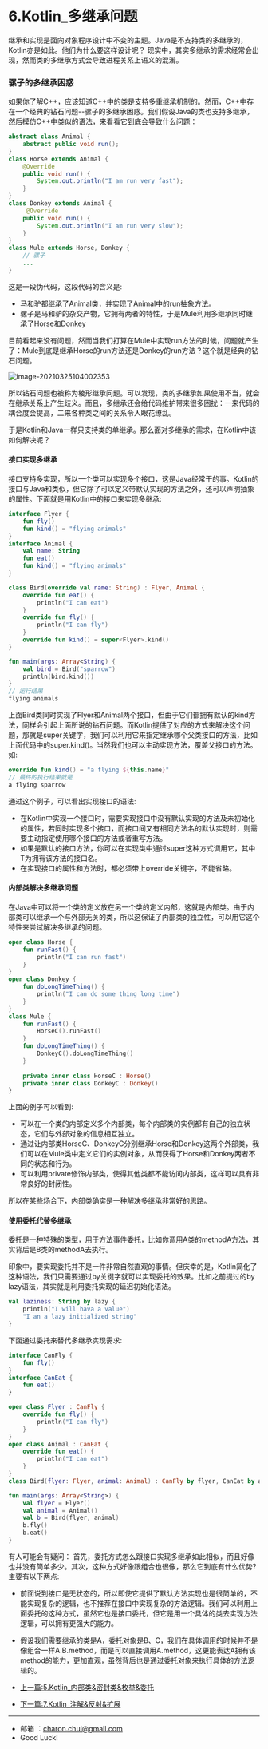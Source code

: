 6.Kotlin_多继承问题
===

继承和实现是面向对象程序设计中不变的主题。Java是不支持类的多继承的，Kotlin亦是如此。他们为什么要这样设计呢？ 现实中，其实多继承的需求经常会出现，然而类的多继承方式会导致进程关系上语义的混淆。



### 骡子的多继承困惑

如果你了解C++，应该知道C++中的类是支持多重继承机制的。然而，C++中存在一个经典的钻石问题--骡子的多继承困惑。我们假设Java的类也支持多继承，然后模仿C++中类似的语法，来看看它到底会导致什么问题： 

```java
abstract class Animal {
    abstract public void run();
}
class Horse extends Animal {
    @Override
    public void run() {
        System.out.println("I am run very fast");
    }
}
class Donkey extends Animal {
     @Override
    public void run() {
        System.out.println("I am run very slow");
    }
}
class Mule extends Horse, Donkey {
    // 骡子
    ...
}
```

这是一段伪代码，这段代码的含义是: 

- 马和驴都继承了Animal类，并实现了Animal中的run抽象方法。
- 骡子是马和驴的杂交产物，它拥有两者的特性，于是Mule利用多继承同时继承了Horse和Donkey

目前看起来没有问题，然而当我们打算在Mule中实现run方法的时候，问题就产生了：Mule到底是继承Horse的run方法还是Donkey的run方法？这个就是经典的钻石问题。 

![image-20210325104002353](https://raw.githubusercontent.com/CharonChui/Pictures/master/mule_problem.png?raw=true)

所以钻石问题也被称为棱形继承问题。可以发现，类的多继承如果使用不当，就会在继承关系上产生歧义。而且，多继承还会给代码维护带来很多困扰：一来代码的耦合度会提高，二来各种类之间的关系令人眼花缭乱。 

于是Kotlin和Java一样只支持类的单继承。那么面对多继承的需求，在Kotlin中该如何解决呢？ 



#### 接口实现多继承

接口支持多实现，所以一个类可以实现多个接口，这是Java经常干的事。Kotlin的接口与Java和类似，但它除了可以定义带默认实现的方法之外，还可以声明抽象的属性。下面就是用Kotlin中的接口来实现多继承:  

```kotlin
interface Flyer {
    fun fly()
    fun kind() = "flying animals"
}
interface Animal {
    val name: String 
    fun eat()
    fun kind() = "flying animals"
}

class Bird(override val name: String) : Flyer, Animal {
    override fun eat() {
        println("I can eat")
    }
    override fun fly() {
        println("I can fly")
    }
    override fun kind() = super<Flyer>.kind()
}

fun main(args: Array<String) {
    val bird = Bird("sparrow")
    println(bird.kind())
}
// 运行结果
flying animals
```

上面Bird类同时实现了Flyer和Animal两个接口，但由于它们都拥有默认的kind方法，同样会引起上面所说的钻石问题。而Kotlin提供了对应的方式来解决这个问题，那就是super关键字，我们可以利用它来指定继承哪个父类接口的方法，比如上面代码中的super<Flyer>.kind()。当然我们也可以主动实现方法，覆盖父接口的方法。如:  

```kotlin
override fun kind() = "a flying ${this.name}"
// 最终的执行结果就是
a flying sparrow
```

通过这个例子，可以看出实现接口的语法: 

- 在Kotlin中实现一个接口时，需要实现接口中没有默认实现的方法及未初始化的属性，若同时实现多个接口，而接口间又有相同方法名的默认实现时，则需要主动指定使用哪个接口的方法或者重写方法。
- 如果是默认的接口方法，你可以在实现类中通过super<T>这种方式调用它，其中T为拥有该方法的接口名。
- 在实现接口的属性和方法时，都必须带上override关键字，不能省略。

#### 内部类解决多继承问题

在Java中可以将一个类的定义放在另一个类的定义内部，这就是内部类。由于内部类可以继承一个与外部无关的类，所以这保证了内部类的独立性，可以用它这个特性来尝试解决多继承的问题。 

```kotlin
open class Horse {
    fun runFast() {
        println("I can run fast")
    }
}
open class Donkey {
    fun doLongTimeThing() {
        println("I can do some thing long time")
    }
}
class Mule {
    fun runFast() {
        HorseC().runFast()
    }
    fun doLongTimeThing() {
        DonkeyC().doLongTimeThing()
    }
    
    private inner class HorseC : Horse()
    private inner class DonkeyC : Donkey()
}
```

上面的例子可以看到:  

- 可以在一个类的内部定义多个内部类，每个内部类的实例都有自己的独立状态，它们与外部对象的信息相互独立。
- 通过让内部类HorseC、DonkeyC分别继承Horse和Donkey这两个外部类，我们可以在Mule类中定义它们的实例对象，从而获得了Horse和Donkey两者不同的状态和行为。
- 可以利用private修饰内部类，使得其他类都不能访问内部类，这样可以具有非常良好的封闭性。

所以在某些场合下，内部类确实是一种解决多继承非常好的思路。 



#### 使用委托代替多继承

委托是一种特殊的类型，用于方法事件委托，比如你调用A类的methodA方法，其实背后是B类的methodA去执行。 

印象中，要实现委托并不是一件非常自然直观的事情。但庆幸的是，Kotlin简化了这种语法，我们只需要通过by关键字就可以实现委托的效果。比如之前提过的by lazy语法，其实就是利用委托实现的延迟初始化语法。

```kotlin
val laziness: String by lazy {
    println("I will hava a value")
    "I an a lazy initialized string"
}
```

下面通过委托来替代多继承实现需求:  

```kotlin
interface CanFly {
    fun fly()
}
interface CanEat {
    fun eat()
}

open class Flyer : CanFly {
    override fun fly() {
        println("I can fly")
    }
}
open class Animal : CanEat {
    override fun eat() {
        println("I can eat")
    }
}
class Bird(flyer: Flyer, animal: Animal) : CanFly by flyer, CanEat by animal {}

fun main(args: Array<String>) {
    val flyer = Flyer()
    val animal = Animal()
    val b = Bird(flyer, animal)
    b.fly()
    b.eat()
}
```

有人可能会有疑问： 首先，委托方式怎么跟接口实现多继承如此相似，而且好像也并没有简单多少。其次，这种方式好像跟组合也很像，那么它到底有什么优势? 主要有以下两点:   

- 前面说到接口是无状态的，所以即使它提供了默认方法实现也是很简单的，不能实现复杂的逻辑，也不推荐在接口中实现复杂的方法逻辑。我们可以利用上面委托的这种方式，虽然它也是接口委托，但它是用一个具体的类去实现方法逻辑，可以拥有更强大的能力。
- 假设我们需要继承的类是A，委托对象是B、C，我们在具体调用的时候并不是像组合一样A.B.method，而是可以直接调用A.method，这更能表达A拥有该method的能力，更加直观，虽然背后也是通过委托对象来执行具体的方法逻辑的。










- [上一篇:5.Kotlin_内部类&密封类&枚举&委托](https://github.com/CharonChui/AndroidNote/blob/master/KotlinCourse/5.Kotlin_%E5%86%85%E9%83%A8%E7%B1%BB%26%E5%AF%86%E5%B0%81%E7%B1%BB%26%E6%9E%9A%E4%B8%BE%26%E5%A7%94%E6%89%98.md)         
- [下一篇:7.Kotlin_注解&反射&扩展](https://github.com/CharonChui/AndroidNote/blob/master/KotlinCourse/7.Kotlin_%E6%B3%A8%E8%A7%A3%26%E5%8F%8D%E5%B0%84%26%E6%89%A9%E5%B1%95.md)


---

- 邮箱 ：charon.chui@gmail.com  
- Good Luck! 
